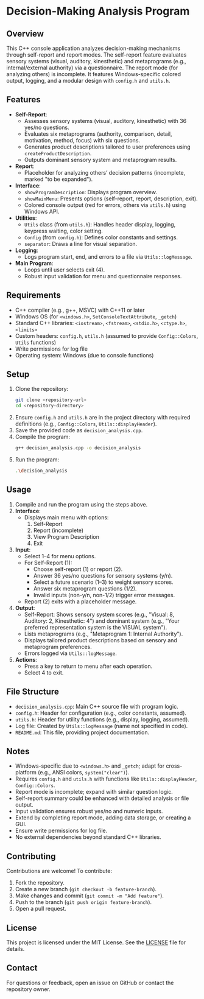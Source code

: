 # Decision-Making Analysis Program

## Overview
This C++ console application analyzes decision-making mechanisms through self-report and report modes. The self-report feature evaluates sensory systems (visual, auditory, kinesthetic) and metaprograms (e.g., internal/external authority) via a questionnaire. The report mode (for analyzing others) is incomplete. It features Windows-specific colored output, logging, and a modular design with `config.h` and `utils.h`.

## Features
- **Self-Report**:
  - Assesses sensory systems (visual, auditory, kinesthetic) with 36 yes/no questions.
  - Evaluates six metaprograms (authority, comparison, detail, motivation, method, focus) with six questions.
  - Generates product descriptions tailored to user preferences using `createProductDescription`.
  - Outputs dominant sensory system and metaprogram results.
- **Report**:
  - Placeholder for analyzing others’ decision patterns (incomplete, marked "to be expanded").
- **Interface**:
  - `showProgramDescription`: Displays program overview.
  - `showMainMenu`: Presents options (self-report, report, description, exit).
  - Colored console output (red for errors, others via `utils.h`) using Windows API.
- **Utilities**:
  - `Utils` class (from `utils.h`): Handles header display, logging, keypress waiting, color setting.
  - `Config` (from `config.h`): Defines color constants and settings.
  - `separator`: Draws a line for visual separation.
- **Logging**:
  - Logs program start, end, and errors to a file via `Utils::logMessage`.
- **Main Program**:
  - Loops until user selects exit (4).
  - Robust input validation for menu and questionnaire responses.

## Requirements
- C++ compiler (e.g., g++, MSVC) with C++11 or later
- Windows OS (for `<windows.h>`, `SetConsoleTextAttribute`, `_getch`)
- Standard C++ libraries: `<iostream>`, `<fstream>`, `<stdio.h>`, `<ctype.h>`, `<limits>`
- Custom headers: `config.h`, `utils.h` (assumed to provide `Config::Colors`, `Utils` functions)
- Write permissions for log file
- Operating system: Windows (due to console functions)

## Setup
1. Clone the repository:
   ```bash
   git clone <repository-url>
   cd <repository-directory>
   ```
2. Ensure `config.h` and `utils.h` are in the project directory with required definitions (e.g., `Config::Colors`, `Utils::displayHeader`).
3. Save the provided code as `decision_analysis.cpp`.
4. Compile the program:
   ```bash
   g++ decision_analysis.cpp -o decision_analysis
   ```
5. Run the program:
   ```bash
   .\decision_analysis
   ```

## Usage
1. Compile and run the program using the steps above.
2. **Interface**:
   - Displays main menu with options:
     1. Self-Report
     2. Report (incomplete)
     3. View Program Description
     4. Exit
3. **Input**:
   - Select 1–4 for menu options.
   - For Self-Report (1):
     - Choose self-report (1) or report (2).
     - Answer 36 yes/no questions for sensory systems (y/n).
     - Select a future scenario (1–3) to weight sensory scores.
     - Answer six metaprogram questions (1/2).
     - Invalid inputs (non-y/n, non-1/2) trigger error messages.
   - Report (2) exits with a placeholder message.
4. **Output**:
   - Self-Report: Shows sensory system scores (e.g., "Visual: 8, Auditory: 2, Kinesthetic: 4") and dominant system (e.g., "Your preferred representation system is the VISUAL system").
   - Lists metaprograms (e.g., "Metaprogram 1: Internal Authority").
   - Displays tailored product descriptions based on sensory and metaprogram preferences.
   - Errors logged via `Utils::logMessage`.
5. **Actions**:
   - Press a key to return to menu after each operation.
   - Select 4 to exit.

## File Structure
- `decision_analysis.cpp`: Main C++ source file with program logic.
- `config.h`: Header for configuration (e.g., color constants, assumed).
- `utils.h`: Header for utility functions (e.g., display, logging, assumed).
- Log file: Created by `Utils::logMessage` (name not specified in code).
- `README.md`: This file, providing project documentation.

## Notes
- Windows-specific due to `<windows.h>` and `_getch`; adapt for cross-platform (e.g., ANSI colors, `system("clear")`).
- Requires `config.h` and `utils.h` with functions like `Utils::displayHeader`, `Config::Colors`.
- Report mode is incomplete; expand with similar question logic.
- Self-report summary could be enhanced with detailed analysis or file output.
- Input validation ensures robust yes/no and numeric inputs.
- Extend by completing report mode, adding data storage, or creating a GUI.
- Ensure write permissions for log file.
- No external dependencies beyond standard C++ libraries.

## Contributing
Contributions are welcome! To contribute:
1. Fork the repository.
2. Create a new branch (`git checkout -b feature-branch`).
3. Make changes and commit (`git commit -m "Add feature"`).
4. Push to the branch (`git push origin feature-branch`).
5. Open a pull request.

## License
This project is licensed under the MIT License. See the [LICENSE](LICENSE) file for details.

## Contact
For questions or feedback, open an issue on GitHub or contact the repository owner.
